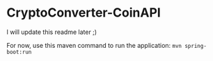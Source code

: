 # CryptoConverter-CoinAPI

I will update this readme later ;)

For now, use this maven command to run the application: `mvn spring-boot:run`
